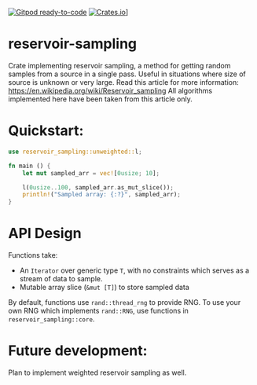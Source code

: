 [![Gitpod ready-to-code](https://img.shields.io/badge/Gitpod-ready--to--code-blue?style=flat-square)](https://gitpod.io/#https://github.com/DesmondWillowbrook/rs-reservoir-sampling)
[![Crates.io](https://img.shields.io/crates/v/reservoir-sampling?style=flat-square)](https://crates.io/crates/reservoir-sampling)]

# reservoir-sampling
Crate implementing reservoir sampling, a method for getting random samples
from a source in a single pass. Useful in situations where size of source is
unknown or very large.
Read this article for more information: https://en.wikipedia.org/wiki/Reservoir_sampling
All algorithms implemented here have been taken from this article only.

# Quickstart:
```rust
use reservoir_sampling::unweighted::l;

fn main () {
    let mut sampled_arr = vec![0usize; 10];

    l(0usize..100, sampled_arr.as_mut_slice());
    println!("Sampled array: {:?}", sampled_arr);
}
```

# API Design
Functions take:
- An `Iterator` over generic type `T`, with no constraints which serves as a stream of data to sample.
- Mutable array slice (`&mut [T]`) to store sampled data

By default, functions use `rand::thread_rng` to provide RNG.
To use your own RNG which implements `rand::RNG`, use functions in `reservoir_sampling::core`.

# Future development:
Plan to implement weighted reservoir sampling as well.
